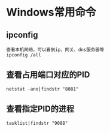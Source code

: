 # Windows常用命令

## ipconfig

```
查看本机网络，可以看到ip、网关、dns服务器等
ipconfig /all
```

## 查看占用端口对应的PID

```
netstat -ano|findstr "8081"
```

## 查看指定PID的进程

```
tasklist|findstr "9088"
```

